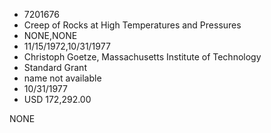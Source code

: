 * 7201676
* Creep of Rocks at High Temperatures and Pressures
* NONE,NONE
* 11/15/1972,10/31/1977
* Christoph Goetze, Massachusetts Institute of Technology
* Standard Grant
*   name not available
* 10/31/1977
* USD 172,292.00

NONE